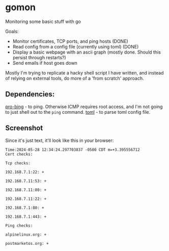# gomon

Monitoring some basic stuff with go

Goals:

- Monitor certificates, TCP ports, and ping hosts (DONE)
- Read config from a config file (currently using toml) (DONE)
- Display a basic webpage with an ascii graph (mostly done. Should this persist through restarts?)
- Send emails if host goes down

Mostly I'm trying to replicate a hacky shell script I have written, and instead of relying on external tools, do more of a 'from scratch' approach.

## Dependencies:

[pro-bing](github.com/prometheus-community/pro-bing) - to ping. Otherwise ICMP requires root access, and I'm not going to just shell out to the `ping` command.
[toml](github.com/BurntSushi/toml) - to parse toml config file.


## Screenshot

Since it's just text, it'll look like this in your browser:

```
Time:2024-05-28 12:34:24.297703837 -0500 CDT m=+3.395556712
Cert checks:

Tcp checks:

192.168.7.1:22: +

192.168.7.11:53: +

192.168.7.11:80: +

192.168.7.11:22: +

192.168.7.1:80: +

192.168.7.1:443: +

Ping checks:

alpinelinux.org: +

postmarketos.org: +
```

